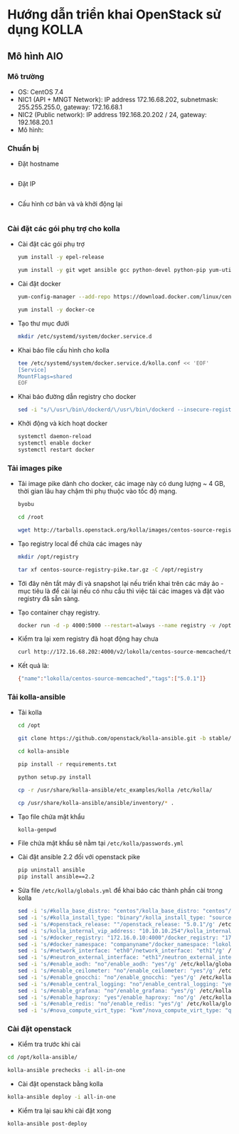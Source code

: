 # Hướng dẫn triển khai OpenStack sử dụng KOLLA

## Mô hình AIO

### Mô trường
- OS: CentOS 7.4
- NIC1 (API + MNGT Network): IP address 172.16.68.202, subnetmask: 255.255.255.0, gateway: 172.16.68.1
- NIC2 (Public network): IP address 192.168.20.202 / 24, gateway: 192.168.20.1
- Mô hình:


### Chuẩn bị

- Đặt hostname

```sh

```


- Đặt IP 

  ```sh

  ```

- Cấu hình cơ bản và và khởi động lại

  ```sh

  ```


### Cài đặt các gói phụ trợ cho kolla

- Cài đặt các gói phụ trợ

  ```sh
  yum install -y epel-release

  yum install -y git wget ansible gcc python-devel python-pip yum-utils byobu
  ````
 
- Cài đặt docker 


  ```sh
  yum-config-manager --add-repo https://download.docker.com/linux/centos/docker-ce.repo

  yum install -y docker-ce
  ```

- Tạo thư mục đưới 

  ```sh
  mkdir /etc/systemd/system/docker.service.d
  ```
  
- Khai báo file cấu hình cho kolla 

  ```sh
  tee /etc/systemd/system/docker.service.d/kolla.conf << 'EOF'
  [Service]
  MountFlags=shared
  EOF
  ```

- Khai báo đường dẫn registry cho docker 

  ```sh
  sed -i "s/\/usr\/bin\/dockerd/\/usr\/bin\/dockerd --insecure-registry 172.16.68.202:4000/g" /usr/lib/systemd/system/docker.service
  ```

- Khởi động và kích hoạt docker 

  ```sh
  systemctl daemon-reload
  systemctl enable docker
  systemctl restart docker
  ```
 
### Tải images pike

- Tải image pike dành cho docker, các image này có dung lượng ~ 4 GB, thời gian lâu hay chậm thì phụ thuộc vào tốc độ mạng. 

  ```sh
  byobu
  
  cd /root
  
  wget http://tarballs.openstack.org/kolla/images/centos-source-registry-pike.tar.gz
  ```

- Tạo registry local để chứa các images này 

  ```sh
  mkdir /opt/registry

  tar xf centos-source-registry-pike.tar.gz -C /opt/registry
  ```
  
- Tới đây nên tắt máy đi và snapshot lại nếu triển khai trên các máy ảo - mục tiêu là để cài lại nếu có nhu cầu thì việc tải các images và đặt vào registry đã sẵn sàng.

- Tạo container chạy registry.

  ```sh
  docker run -d -p 4000:5000 --restart=always --name registry -v /opt/registry:/var/lib/registry registry
  ```

- Kiểm tra lại xem registry đã hoạt động hay chưa

  ```sh
  curl http://172.16.68.202:4000/v2/lokolla/centos-source-memcached/tags/list
  ```
 
 - Kết quả là: 
 
   ```sh
   {"name":"lokolla/centos-source-memcached","tags":["5.0.1"]}
   ```
   
### Tải kolla-ansible

- Tải kolla 

  ```sh
  cd /opt

  git clone https://github.com/openstack/kolla-ansible.git -b stable/pike
  
  cd kolla-ansible
  
  pip install -r requirements.txt
  
  python setup.py install
  
  cp -r /usr/share/kolla-ansible/etc_examples/kolla /etc/kolla/
  
  cp /usr/share/kolla-ansible/ansible/inventory/* .
  ```

- Tạo file chứa mật khẩu

  ```sh
  kolla-genpwd
  ```
  
- File chứa mật khẩu sẽ nằm tại `/etc/kolla/passwords.yml`

- Cài đặt ansible 2.2 đối với openstack pike 

  ```sh
  pip uninstall ansible
  pip install ansible==2.2
  ```
  
- Sửa file `/etc/kolla/globals.yml` để khai báo các thành phần cài trong kolla 

  ```sh
  sed -i 's/#kolla_base_distro: "centos"/kolla_base_distro: "centos"/g' /etc/kolla/globals.yml
  sed -i 's/#kolla_install_type: "binary"/kolla_install_type: "source"/g' /etc/kolla/globals.yml
  sed -i 's/#openstack_release: ""/openstack_release: "5.0.1"/g' /etc/kolla/globals.yml
  sed -i 's/kolla_internal_vip_address: "10.10.10.254"/kolla_internal_vip_address: "172.16.68.202"/g' /etc/kolla/globals.yml
  sed -i 's/#docker_registry: "172.16.0.10:4000"/docker_registry: "172.16.68.202:4000"/g' /etc/kolla/globals.yml
  sed -i 's/#docker_namespace: "companyname"/docker_namespace: "lokolla"/g' /etc/kolla/globals.yml
  sed -i 's/#network_interface: "eth0"/network_interface: "eth1"/g' /etc/kolla/globals.yml
  sed -i 's/#neutron_external_interface: "eth1"/neutron_external_interface: "eth2"/g' /etc/kolla/globals.yml
  sed -i 's/#enable_aodh: "no"/enable_aodh: "yes"/g' /etc/kolla/globals.yml
  sed -i 's/#enable_ceilometer: "no"/enable_ceilometer: "yes"/g' /etc/kolla/globals.yml
  sed -i 's/#enable_gnocchi: "no"/enable_gnocchi: "yes"/g' /etc/kolla/globals.yml
  sed -i 's/#enable_central_logging: "no"/enable_central_logging: "yes"/g' /etc/kolla/globals.yml
  sed -i 's/#enable_grafana: "no"/enable_grafana: "yes"/g' /etc/kolla/globals.yml
  sed -i 's/#enable_haproxy: "yes"/enable_haproxy: "no"/g' /etc/kolla/globals.yml
  sed -i 's/#enable_redis: "no"/enable_redis: "yes"/g' /etc/kolla/globals.yml
  sed -i 's/#nova_compute_virt_type: "kvm"/nova_compute_virt_type: "qemu"/g' /etc/kolla/globals.yml
  ```

### Cài đặt openstack

- Kiểm tra trước khi cài 

```sh
cd /opt/kolla-ansible/

kolla-ansible prechecks -i all-in-one
```

- Cài đặt openstack bằng kolla 

```sh
kolla-ansible deploy -i all-in-one
```

- Kiểm tra lại sau khi cài đặt xong 

```sh
kolla-ansible post-deploy
```
